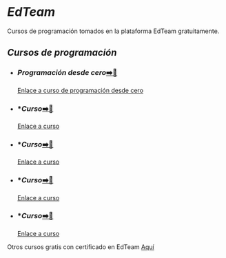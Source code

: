 # *EdTeam*

Cursos de programación tomados en la plataforma EdTeam gratuitamente.

## *Cursos de programación*

* ### *Programación desde cero*[➡️🔗](https://github.com/WilmerMarroquin/EdTeam/tree/main/ProgramacionCero)
    [Enlace a curso de programación desde cero](https://app.ed.team/cursos/programacion)

* ### **Curso*[➡️🔗]()
    [Enlace a curso](***)

* ### **Curso*[➡️🔗]()
    [Enlace a curso](***)    

* ### **Curso*[➡️🔗]()
    [Enlace a curso](***)

* ### **Curso*[➡️🔗]()
    [Enlace a curso](***)

Otros cursos gratis con certificado en EdTeam [Aquí](https://ed.team/blog/que-puedes-estudiar-completamente-gratis-en-edteam-incluye-certificado)